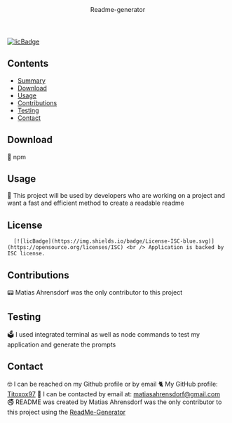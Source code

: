  
  <header>Readme-generator</header> 

  [![licBadge](https://img.shields.io/badge/License-ISC-blue.svg)](https://opensource.org/licenses/ISC)
  ## Contents
  - [Summary](#summary)
  - [Download](#download)
  - [Usage](#usage)
  - [Contributions](#contributions)
  - [Testing](#testing)
  - [Contact](#contact)
  ## Download
  📲 npm
  ## Usage
  🔬 This project will be used by developers who are working on a project and want a fast and efficient method to create a readable readme
  ## License
      [![licBadge](https://img.shields.io/badge/License-ISC-blue.svg)](https://opensource.org/licenses/ISC) <br /> Application is backed by ISC license.
  ## Contributions
  📟 Matias Ahrensdorf was the only contributor to this project
  ## Testing
  🗳 I used integrated terminal as well as node commands to test my application and generate the prompts
  ## Contact
  🤓 I can be reached on my Github profile or by email
  🐈 My GitHub profile: [Titoxox97](https://github.com/Titoxox97)
  📧 I can be contacted by email at: matiasahrensdorf@gmail.com
  🚭 README was created by Matias Ahrensdorf was the only contributor to this project using the [ReadMe-Generator](https://github.com/Titoxox97/ReadMe-Generator)
